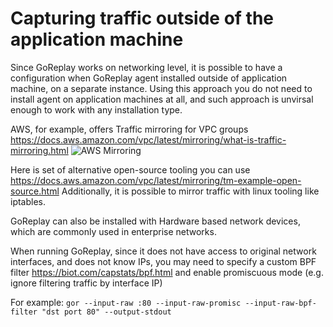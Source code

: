 # Capturing traffic outside of the application machine

Since GoReplay works on networking level, it is possible to have a configuration when GoReplay agent installed outside of application machine,  on a separate instance. Using this approach you do not need to install agent on application machines at all, and such approach is unvirsal enough to work with any installation type. 

AWS, for example, offers Traffic mirroring for VPC groups https://docs.aws.amazon.com/vpc/latest/mirroring/what-is-traffic-mirroring.html
![AWS Mirroring](https://docs.aws.amazon.com/vpc/latest/mirroring/images/traffic-mirroring.png)

Here is set of alternative open-source tooling you can use https://docs.aws.amazon.com/vpc/latest/mirroring/tm-example-open-source.html
Additionally, it is possible to mirror traffic with linux tooling like iptables.

GoReplay can also be installed with Hardware based network devices, which are commonly used in enterprise networks. 

When running GoReplay, since it does not have access to original network interfaces, and does not know IPs, you may need to specify a custom BPF filter https://biot.com/capstats/bpf.html and enable promiscuous mode (e.g. ignore filtering traffic by interface IP)

For example:
`gor --input-raw :80 --input-raw-promisc --input-raw-bpf-filter "dst port 80" --output-stdout`
